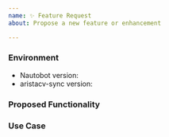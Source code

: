 ```yaml
---
name: ✨ Feature Request
about: Propose a new feature or enhancement

---
```


### Environment
* Nautobot version:  <!-- Example: 1.0.0 -->
* aristacv-sync version:  <!-- Example: 0.1.0 -->

<!--
    Describe in detail the new functionality you are proposing.
-->
### Proposed Functionality

<!--
    Convey an example use case for your proposed feature. Write from the
    perspective of a user who would benefit from the proposed
    functionality and describe how.
--->
### Use Case


